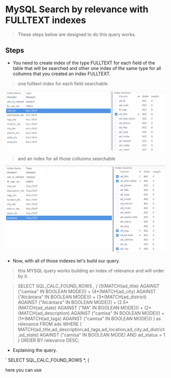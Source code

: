 MySQL Search by relevance with FULLTEXT indexes
===============================================

> These steps below are designed to do this query works.

## Steps

+ You need to create index of the type FULLTEXT for each field of the table that will be searched and other one index of the same type for all collumns that you created an index FULLTEXT.

> one fulltext index for each field searchable

![one fulltext index for each field searchable](https://raw.githubusercontent.com/marcosfreitas/mysql-search-by-relevance/master/images/one-fulltext-index-for-each-field-searchable.png)

> and an index for all those collumns searchable

![one fulltext index for each field searchable](https://raw.githubusercontent.com/marcosfreitas/mysql-search-by-relevance/master/images/index-for-all-those-collumns-searchable.png)


+ Now, with all of those indexes let's build our query.

> this MYSQL query works building an index of relevance and will order by it.

> SELECT SQL_CALC_FOUND_ROWS *, (
> 	(5*(MATCH(ad_title) AGAINST ("camisa" IN BOOLEAN MODE))) +
>     (4*(MATCH(ad_city) AGAINST ("Alcântara" IN BOOLEAN MODE))) +
>     (3*(MATCH(ad_district) AGAINST ("Alcântara" IN BOOLEAN MODE))) +
>     (2.5*(MATCH(ad_state) AGAINST ("MA" IN BOOLEAN MODE))) +
>     (2*(MATCH(ad_description) AGAINST ("camisa" IN BOOLEAN MODE))) +
>     (1*(MATCH(ad_tags) AGAINST ("camisa" IN BOOLEAN MODE)))
> ) as relevance FROM ads
> WHERE (
> 	MATCH(ad_title,ad_description,ad_tags,ad_location,ad_city,ad_district,ad_state) AGAINST ("camisa" IN BOOLEAN MODE)
>     AND ad_status = 1
> )
> ORDER BY relevance DESC;


+ Explaining the query.

` SELECT SQL_CALC_FOUND_ROWS *, (

here you can use






